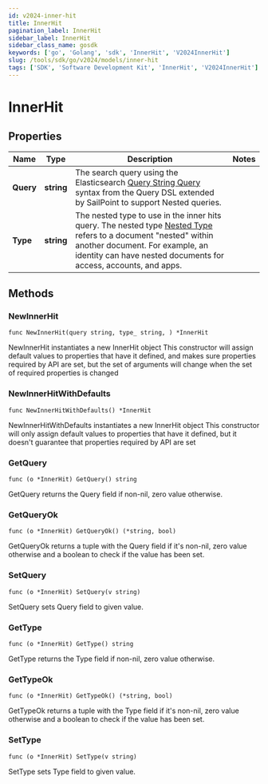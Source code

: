 ```yaml
---
id: v2024-inner-hit
title: InnerHit
pagination_label: InnerHit
sidebar_label: InnerHit
sidebar_class_name: gosdk
keywords: ['go', 'Golang', 'sdk', 'InnerHit', 'V2024InnerHit']
slug: /tools/sdk/go/v2024/models/inner-hit
tags: ['SDK', 'Software Development Kit', 'InnerHit', 'V2024InnerHit']
---
```


# InnerHit

## Properties

| Name | Type | Description | Notes |
| --- | --- | --- | --- |
| **Query** | **string** | The search query using the Elasticsearch [Query String Query](https://www.elastic.co/guide/en/elasticsearch/reference/5.2/query-dsl-query-string-query.html#query-string) syntax from the Query DSL extended by SailPoint to support Nested queries. |
| **Type** | **string** | The nested type to use in the inner hits query. The nested type [Nested Type](https://www.elastic.co/guide/en/elasticsearch/reference/current/nested.html) refers to a document \"nested\" within another document. For example, an identity can have nested documents for access, accounts, and apps. |

## Methods

### NewInnerHit

`func NewInnerHit(query string, type_ string, ) *InnerHit`

NewInnerHit instantiates a new InnerHit object This constructor will assign default values to properties that have it defined, and makes sure properties required by API are set, but the set of arguments will change when the set of required properties is changed

### NewInnerHitWithDefaults

`func NewInnerHitWithDefaults() *InnerHit`

NewInnerHitWithDefaults instantiates a new InnerHit object This constructor will only assign default values to properties that have it defined, but it doesn't guarantee that properties required by API are set

### GetQuery

`func (o *InnerHit) GetQuery() string`

GetQuery returns the Query field if non-nil, zero value otherwise.

### GetQueryOk

`func (o *InnerHit) GetQueryOk() (*string, bool)`

GetQueryOk returns a tuple with the Query field if it's non-nil, zero value otherwise and a boolean to check if the value has been set.

### SetQuery

`func (o *InnerHit) SetQuery(v string)`

SetQuery sets Query field to given value.

### GetType

`func (o *InnerHit) GetType() string`

GetType returns the Type field if non-nil, zero value otherwise.

### GetTypeOk

`func (o *InnerHit) GetTypeOk() (*string, bool)`

GetTypeOk returns a tuple with the Type field if it's non-nil, zero value otherwise and a boolean to check if the value has been set.

### SetType

`func (o *InnerHit) SetType(v string)`

SetType sets Type field to given value.
